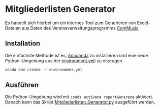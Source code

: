 # Mitgliederlisten Generator

Es handelt sich hierbei um ein internes Tool zum Generieren von Excel-Dateien aus Daten des Vereinsverwaltungsprogramms [ComMusic](https://www.commusic.de/start.html).

## Installation
Die einfachste Methode ist es, [Anaconda](https://www.anaconda.com/) zu installieren und eine neue Python-Umgebung aus der [environment.yml](environment.yml) zu erzeugen.
```bash
conda env create -f environment.yml
```

## Ausführen
Die Python-Umgebung wird mit `conda activate reportGenerate` aktiviert.
Danach kann das Skript [Mitgliederlisten_Generator.py](Mitgliederlisten_Generator.py) ausgeführt werden.
